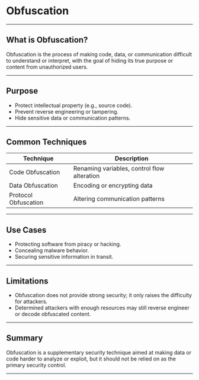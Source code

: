 # Obfuscation

---

## What is Obfuscation?

Obfuscation is the process of making code, data, or communication difficult to understand or interpret, with the goal of hiding its true purpose or content from unauthorized users.

---

## Purpose

- Protect intellectual property (e.g., source code).
- Prevent reverse engineering or tampering.
- Hide sensitive data or communication patterns.

---

## Common Techniques

| Technique               | Description                                  |
|------------------------|----------------------------------------------|
| Code Obfuscation        | Renaming variables, control flow alteration |
| Data Obfuscation        | Encoding or encrypting data                   |
| Protocol Obfuscation    | Altering communication patterns               |

---

## Use Cases

- Protecting software from piracy or hacking.
- Concealing malware behavior.
- Securing sensitive information in transit.

---

## Limitations

- Obfuscation does not provide strong security; it only raises the difficulty for attackers.
- Determined attackers with enough resources may still reverse engineer or decode obfuscated content.

---

## Summary

Obfuscation is a supplementary security technique aimed at making data or code harder to analyze or exploit, but it should not be relied on as the primary security control.

---
